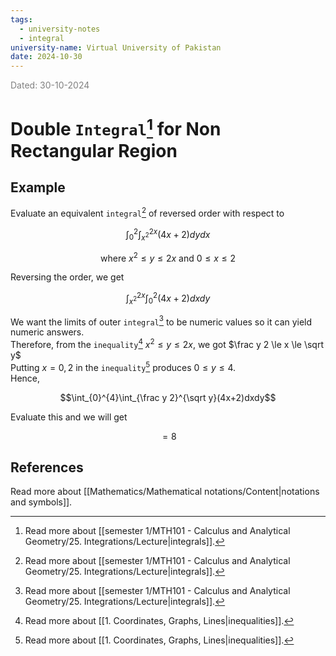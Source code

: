 ```yaml
---
tags:
  - university-notes
  - integral
university-name: Virtual University of Pakistan
date: 2024-10-30
---
```


<span style="color: gray;">Dated: 30-10-2024</span>

# Double `Integral`[^1] for Non Rectangular Region

## Example

Evaluate an equivalent `integral`[^1] of reversed order with respect to  

$$\int_0^2\int_{x^2}^{2x} (4x + 2) dydx$$

$$\text{where } x^2 \le y \le 2x \text{ and } 0 \le x \le 2$$

Reversing the order, we get  

$$\int_{x^2}^{2x}\int_0^2(4x+2)dxdy$$

We want the limits of outer `integral`[^1] to be numeric values so it can yield numeric answers.  
Therefore, from the `inequality`[^2] $x^2 \le y \le 2x$, we got $\frac y 2 \le x \le \sqrt y$  
Putting $x = 0,2$ in the `inequality`[^2] produces $0 \le y \le 4$.  
Hence,  

$$\int_{0}^{4}\int_{\frac y 2}^{\sqrt y}(4x+2)dxdy$$

 Evaluate this and we will get  

$$= 8$$

## References

Read more about [[Mathematics/Mathematical notations/Content|notations and symbols]].

[^1]: Read more about [[semester 1/MTH101 - Calculus and Analytical Geometry/25. Integrations/Lecture|integrals]]. 
[^2]: Read more about [[1. Coordinates, Graphs, Lines|inequalities]]. 